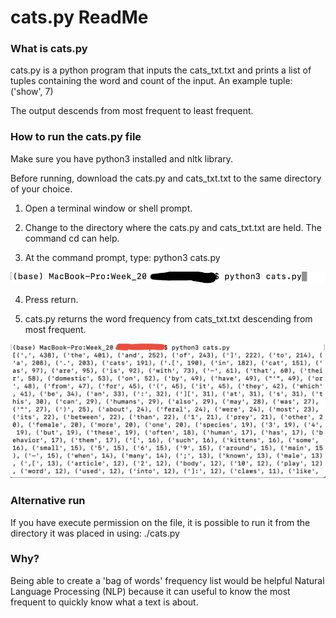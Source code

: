 # cats.py ReadMe

### What is cats.py

cats.py is a python program that inputs the cats_txt.txt and prints a list of tuples containing the word and count of the input.  An example tuple: ('show', 7)

The output descends from most frequent to least frequent.

### How to run the cats.py file

Make sure you have python3 installed and nltk library.

Before running, download the cats.py and cats_txt.txt to the same directory of your choice.  

1. Open a terminal window or shell prompt.

2. Change to the directory where the cats.py and cats_txt.txt are held.  The command cd can help.

3. At the command prompt, type:
        python3 cats.py

![cats.py command line png](https://github.com/Amanda676/Homework/blob/main/Week_20/cats_command.png)

4. Press return.

5. cats.py returns the word frequency from cats_txt.txt descending from most frequent.

![cats.py output png](https://github.com/Amanda676/Homework/blob/main/Week_20/cats_output.png)

### Alternative run

If you have execute permission on the file, it is possible to run it from the directory it was placed in using:
        ./cats.py

### Why?

Being able to create a 'bag of words' frequency list would be helpful Natural Language Processing (NLP) because it can useful to know the most frequent to quickly know what a text is about.